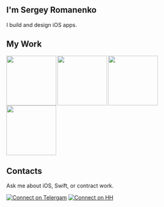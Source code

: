 ## I'm Sergey Romanenko
I build and design iOS apps.

## My Work

<a href="https://github.com/purpln/gamepad">
  <img src="https://github-readme-stats.vercel.app/api/pin/?username=purpln&repo=gamepad&show_owner=true" height=130 align="left"/>
</a>
<a href="https://github.com/purpln/bluetooth">
  <img src="https://github-readme-stats.vercel.app/api/pin/?username=purpln&repo=bluetooth&show_owner=true" height=130 />
</a>

<a href="https://github.com/purpln/homekit">
  <img src="https://github-readme-stats.vercel.app/api/pin/?username=purpln&repo=homekit&show_owner=true" height=130 align="left"/>
</a>
<img src="https://github-readme-stats.vercel.app/api/top-langs/?username=purpln&layout=compact" height=130 />

## Contacts

Ask me about iOS, Swift, or contract work.

[![Connect on Telergam](https://img.shields.io/badge/Connect%20on-Telegram-lightgrey)](https://t.me/mcsrg)
[![Connect on HH](https://img.shields.io/badge/Connect%20on-HH.ru-red)](https://hh.ru)

<!--
**purpln/purpln** is a ✨ _special_ ✨ repository because its `README.md` (this file) appears on your GitHub profile.
-->
